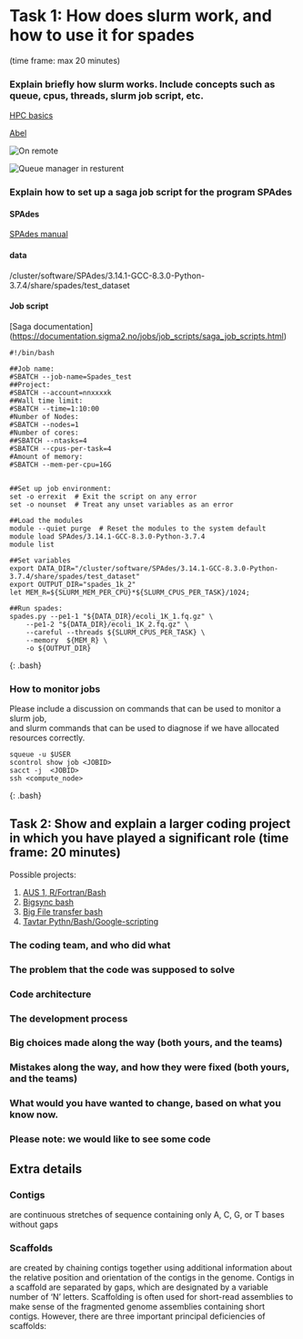 

# Task 1: How does slurm work, and how to use it for spades 
(time frame: max 20 minutes)

### Explain briefly how slurm works. Include concepts such as queue, cpus, threads,  slurm job script, etc. 

[HPC basics](https://sabryr.github.io/hpc-intro-new/13-scheduler/index.html)

[Abel](https://www.youtube.com/watch?v=Hjf5t26TeDQ)

![On remote](https://sabryr.github.io/hpc-intro-new/fig/login_node.svg)

![Queue manager in resturent](https://sabryr.github.io/hpc-intro-new/fig/restaurant_queue_manager.svg)

### Explain how to set up a saga job script for the program SPAdes
#### SPAdes 
[SPAdes manual](http://cab.spbu.ru/files/release3.14.1/manual.html)

#### data
/cluster/software/SPAdes/3.14.1-GCC-8.3.0-Python-3.7.4/share/spades/test_dataset

#### Job script
[Saga documentation] (https://documentation.sigma2.no/jobs/job_scripts/saga_job_scripts.html)

```
#!/bin/bash

##Job name:
#SBATCH --job-name=Spades_test
##Project:
#SBATCH --account=nnxxxxk
##Wall time limit:
#SBATCH --time=1:10:00
#Number of Nodes:
#SBATCH --nodes=1
#Number of cores:
##SBATCH --ntasks=4
#SBATCH --cpus-per-task=4
#Amount of memory:
#SBATCH --mem-per-cpu=16G


##Set up job environment:
set -o errexit  # Exit the script on any error
set -o nounset  # Treat any unset variables as an error

##Load the modules
module --quiet purge  # Reset the modules to the system default
module load SPAdes/3.14.1-GCC-8.3.0-Python-3.7.4
module list

##Set variables
export DATA_DIR="/cluster/software/SPAdes/3.14.1-GCC-8.3.0-Python-3.7.4/share/spades/test_dataset"
export OUTPUT_DIR="spades_1k_2"
let MEM_R=${SLURM_MEM_PER_CPU}*${SLURM_CPUS_PER_TASK}/1024;

##Run spades:
spades.py --pe1-1 "${DATA_DIR}/ecoli_1K_1.fq.gz" \
    --pe1-2 "${DATA_DIR}/ecoli_1K_2.fq.gz" \
    --careful --threads ${SLURM_CPUS_PER_TASK} \
    --memory  ${MEM_R} \
    -o ${OUTPUT_DIR}

```
{: .bash}


### How to monitor jobs  
Please include a discussion on commands that can be used to monitor a slurm job,   
and slurm commands that can be used to diagnose if we have allocated resources correctly.

```
squeue -u $USER
scontrol show job <JOBID>
sacct -j  <JOBID>
ssh <compute_node>

```
{: .bash}


## Task 2: Show and explain a larger coding project in which you have played a significant role (time frame: 20 minutes)

Possible projects:

1. [AUS 1, R/Fortran/Bash](https://github.com/Sabryr/Pmetrics_test)
2. [Bigsync bash](https://github.com/Sabryr/bigsync)
3. [Big File transfer bash](https://github.com/Sabryr/Transfer_scripts)
4. [Tavtar Pythn/Bash/Google-scripting](https://github.com/Sabryr/Tavatar)


### The coding team, and who did what
### The problem that the code was supposed to solve
### Code architecture
### The development process
### Big choices made along the way (both yours, and the teams)
### Mistakes along the way, and how they were fixed (both yours, and the teams)
### What would you have wanted to change, based on what you know now.
### Please note: we would like to see some code


## Extra details
### Contigs 
are continuous stretches of sequence containing only A, C, G, or T bases without gaps

### Scaffolds 
are created by chaining contigs together using additional information about the relative 
position and orientation of the contigs in the genome. Contigs in a scaffold are separated
by gaps, which are designated by a variable number of ‘N’ letters. Scaffolding is often
used for short-read assemblies to make sense of the fragmented genome assemblies containing
short contigs. However, there are three important principal deficiencies of scaffolds:

